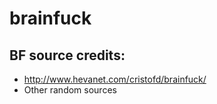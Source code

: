 # brainfuck


## BF source credits:

- http://www.hevanet.com/cristofd/brainfuck/ 
- Other random sources
